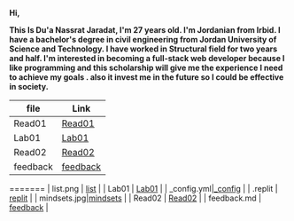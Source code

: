 
**Hi,**

**This Is Du'a Nassrat Jaradat, I'm 27 years old.
I'm Jordanian from Irbid. I have a bachelor's degree in civil engineering from Jordan University of Science and Technology.
I have worked in Structural field for two years and half.
I'm interested in becoming a full-stack web developer because I like programming and this scholarship will give me the experience I need to achieve my goals .
also it invest me in the future so I could be effective in society.**

| file     | Link       |
| ---------| -----------|
| Read01   | [Read01](https://replit.com/@duajaradat/Reading-notes#Read01.md) |
| Lab01    | [Lab01](https://replit.com/@duajaradat/Reading-notes#Lab01.md)   |
| Read02   |  [Read02](https://replit.com/@duajaradat/Reading-notes#Read02.md)   |
| feedback  |  [feedback](https://replit.com/@duajaradat/Reading-notes#feedback.md)|
=======
| list.png | [list](https://replit.com/@duajaradat/Reading-notes#list.png)    |
| Lab01    | [Lab01](https://replit.com/@duajaradat/Reading-notes#Lab01.md)    |
| _config.yml|[_config](https://replit.com/@duajaradat/Reading-notes#_config.yml) |
| .replit  |  [replit](https://replit.com/@duajaradat/Reading-notes#.replit)  |
| mindsets.jpg|[mindsets](https://replit.com/@duajaradat/Reading-notes#mindsets.jpg) |
| Read02   |  [Read02](https://replit.com/@duajaradat/Reading-notes#Read02)  |
| feedback.md   |  [feedback](https://replit.com/@duajaradat/Reading-notes#feedback.md)  |




